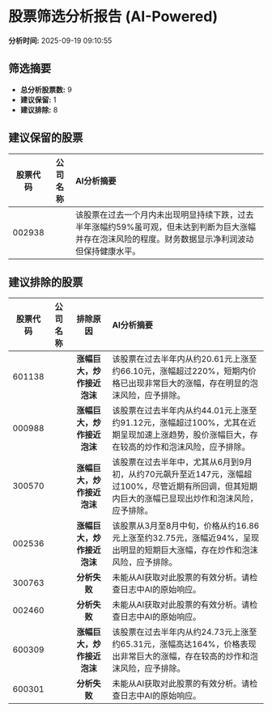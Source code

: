# 股票筛选分析报告 (AI-Powered)

**分析时间:** 2025-09-19 09:10:55

## 筛选摘要

- **总分析股票数:** 9
- **建议保留:** 1
- **建议排除:** 8

## 建议保留的股票

| 股票代码 | 公司名称 | AI分析摘要 |
|:---:|:---:|:---|
| 002938 |  | 该股票在过去一个月内未出现明显持续下跌，过去半年涨幅约59%虽可观，但未达到判断为巨大涨幅并存在泡沫风险的程度。财务数据显示净利润波动但保持健康水平。 |

## 建议排除的股票

| 股票代码 | 公司名称 | 排除原因 | AI分析摘要 |
|:---:|:---:|:---:|:---|
| 601138 |  | **涨幅巨大，炒作接近泡沫** | 该股票在过去半年内从约20.61元上涨至约66.10元，涨幅超过220%，短期内价格已出现非常巨大的涨幅，存在明显的泡沫风险，应予排除。 |
| 000988 |  | **涨幅巨大，炒作接近泡沫** | 该股票在过去半年内从约44.01元上涨至约91.12元，涨幅超过100%，尤其在近期呈现加速上涨趋势，股价涨幅巨大，存在较高的炒作和泡沫风险，应予排除。 |
| 300570 |  | **涨幅巨大，炒作接近泡沫** | 该股票在过去半年中，尤其从6月到9月初，从约70元飙升至近147元，涨幅超过100%，尽管近期有所回调，但其短期内巨大的涨幅已显现出炒作和泡沫风险，应予排除。 |
| 002536 |  | **涨幅巨大，炒作接近泡沫** | 该股票从3月至8月中旬，价格从约16.86元上涨至约32.75元，涨幅近94%，呈现出明显的短期巨大涨幅，存在炒作和泡沫风险，应予排除。 |
| 300763 |  | **分析失败** | 未能从AI获取对此股票的有效分析。请检查日志中AI的原始响应。 |
| 002460 |  | **分析失败** | 未能从AI获取对此股票的有效分析。请检查日志中AI的原始响应。 |
| 600309 |  | **涨幅巨大，炒作接近泡沫** | 该股票在过去半年内从约24.73元上涨至约65.31元，涨幅高达164%，价格表现出非常巨大的涨幅，存在较高的炒作和泡沫风险，应予排除。 |
| 600301 |  | **分析失败** | 未能从AI获取对此股票的有效分析。请检查日志中AI的原始响应。 |
